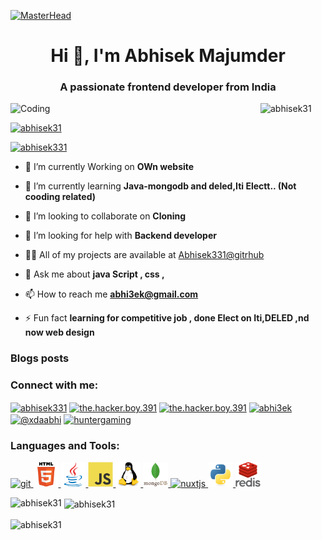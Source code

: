 [![MasterHead](https://mir-s3-cdn-cf.behance.net/project_modules/max_1200/3c00f6105775659.5f84899401909.gif)](https://github.com/Abhisek31)
<h1 align="center">Hi 👋, I'm Abhisek Majumder</h1>
<h3 align="center">A passionate frontend developer from India</h3>
<img align="left" alt="Coding" width="400" src="https://i.gifer.com/origin/1d/1dc2e92177c43cac5bd2f59de5381a15.gif">

<p align="left"> <img src="https://komarev.com/ghpvc/?username=abhisek31&label=Profile%20views&color=0e75b6&style=flat" alt="abhisek31" /> </p>

<p align="left"> <a href="https://github.com/ryo-ma/github-profile-trophy"><img src="https://github-profile-trophy.vercel.app/?username=abhisek31" alt="abhisek31" /></a> </p>

<p align="left"> <a href="https://twitter.com/abhisek331" target="blank"><img src="https://img.shields.io/twitter/follow/abhisek331?logo=twitter&style=for-the-badge" alt="abhisek331" /></a> </p>

- 🔭 I’m currently Working on **OWn website**

- 🌱 I’m currently learning **Java-mongodb and deled,Iti Electt.. (Not cooding related)**

- 👯 I’m looking to collaborate on **Cloning**

- 🤝 I’m looking for help with **Backend developer**

- 👨‍💻 All of my projects are available at [Abhisek331@gitrhub](Abhisek331@gitrhub)

- 💬 Ask me about **java Script , css ,**

- 📫 How to reach me **abhi3ek@gmail.com**

- ⚡ Fun fact **learning for competitive job , done Elect on Iti,DELED ,nd now web design**

### Blogs posts
<!-- BLOG-POST-LIST:START -->
<!-- BLOG-POST-LIST:END -->

<h3 align="left">Connect with me:</h3>
<p align="left">
<a href="https://twitter.com/abhisek331" target="blank"><img align="center" src="https://raw.githubusercontent.com/rahuldkjain/github-profile-readme-generator/master/src/images/icons/Social/twitter.svg" alt="abhisek331" height="30" width="40" /></a>
<a href="https://linkedin.com/in/the.hacker.boy.391" target="blank"><img align="center" src="https://raw.githubusercontent.com/rahuldkjain/github-profile-readme-generator/master/src/images/icons/Social/linked-in-alt.svg" alt="the.hacker.boy.391" height="30" width="40" /></a>
<a href="https://fb.com/the.hacker.boy.391" target="blank"><img align="center" src="https://raw.githubusercontent.com/rahuldkjain/github-profile-readme-generator/master/src/images/icons/Social/facebook.svg" alt="the.hacker.boy.391" height="30" width="40" /></a>
<a href="https://instagram.com/abhi3ek" target="blank"><img align="center" src="https://raw.githubusercontent.com/rahuldkjain/github-profile-readme-generator/master/src/images/icons/Social/instagram.svg" alt="abhi3ek" height="30" width="40" /></a>
<a href="https://medium.com/@xdaabhi" target="blank"><img align="center" src="https://raw.githubusercontent.com/rahuldkjain/github-profile-readme-generator/master/src/images/icons/Social/medium.svg" alt="@xdaabhi" height="30" width="40" /></a>
<a href="https://www.youtube.com/c/huntergaming" target="blank"><img align="center" src="https://raw.githubusercontent.com/rahuldkjain/github-profile-readme-generator/master/src/images/icons/Social/youtube.svg" alt="huntergaming" height="30" width="40" /></a>
</p>

<h3 align="left">Languages and Tools:</h3>
<p align="left"> <a href="https://git-scm.com/" target="_blank" rel="noreferrer"> <img src="https://www.vectorlogo.zone/logos/git-scm/git-scm-icon.svg" alt="git" width="40" height="40"/> </a> <a href="https://www.w3.org/html/" target="_blank" rel="noreferrer"> <img src="https://raw.githubusercontent.com/devicons/devicon/master/icons/html5/html5-original-wordmark.svg" alt="html5" width="40" height="40"/> </a> <a href="https://www.java.com" target="_blank" rel="noreferrer"> <img src="https://raw.githubusercontent.com/devicons/devicon/master/icons/java/java-original.svg" alt="java" width="40" height="40"/> </a> <a href="https://developer.mozilla.org/en-US/docs/Web/JavaScript" target="_blank" rel="noreferrer"> <img src="https://raw.githubusercontent.com/devicons/devicon/master/icons/javascript/javascript-original.svg" alt="javascript" width="40" height="40"/> </a> <a href="https://www.linux.org/" target="_blank" rel="noreferrer"> <img src="https://raw.githubusercontent.com/devicons/devicon/master/icons/linux/linux-original.svg" alt="linux" width="40" height="40"/> </a> <a href="https://www.mongodb.com/" target="_blank" rel="noreferrer"> <img src="https://raw.githubusercontent.com/devicons/devicon/master/icons/mongodb/mongodb-original-wordmark.svg" alt="mongodb" width="40" height="40"/> </a> <a href="https://nuxtjs.org/" target="_blank" rel="noreferrer"> <img src="https://www.vectorlogo.zone/logos/nuxtjs/nuxtjs-icon.svg" alt="nuxtjs" width="40" height="40"/> </a> <a href="https://www.python.org" target="_blank" rel="noreferrer"> <img src="https://raw.githubusercontent.com/devicons/devicon/master/icons/python/python-original.svg" alt="python" width="40" height="40"/> </a> <a href="https://redis.io" target="_blank" rel="noreferrer"> <img src="https://raw.githubusercontent.com/devicons/devicon/master/icons/redis/redis-original-wordmark.svg" alt="redis" width="40" height="40"/> </a> </p>

<p><img align="left" src="https://github-readme-stats.vercel.app/api/top-langs?username=abhisek31&show_icons=true&locale=en&layout=compact" alt="abhisek31" /></p>

<p>&nbsp;<img align="center" src="https://github-readme-stats.vercel.app/api?username=abhisek31&show_icons=true&locale=en" alt="abhisek31" /></p>

<p><img align="center" src="https://github-readme-streak-stats.herokuapp.com/?user=abhisek31&" alt="abhisek31" /></p>

